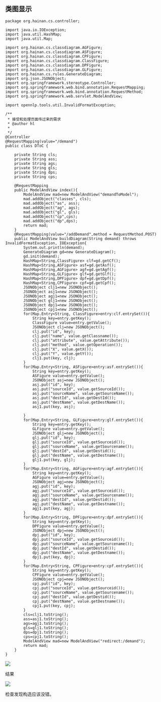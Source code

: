 ## 类图显示

	package org.hainan.cs.controller;
	
	import java.io.IOException;
	import java.util.HashMap;
	import java.util.Map;
	
	import org.hainan.cs.classdiagram.AGFigure;
	import org.hainan.cs.classdiagram.ASFigure;
	import org.hainan.cs.classdiagram.CPFigure;
	import org.hainan.cs.classdiagram.ClassFigure;
	import org.hainan.cs.classdiagram.DPFigure;
	import org.hainan.cs.classdiagram.GLFigure;
	import org.hainan.cs.rules.GenerateDiagram;
	import org.json.JSONObject;
	import org.springframework.stereotype.Controller;
	import org.springframework.web.bind.annotation.RequestMapping;
	import org.springframework.web.bind.annotation.RequestMethod;
	import org.springframework.web.servlet.ModelAndView;
	
	import opennlp.tools.util.InvalidFormatException;
	
	/**
	 * 接受和处理页面传过来的需求
	 * @author hl
	 *
	 */
	@Controller
	@RequestMapping(value="/demand")
	public class DToC {
		
		private String cls;
		private String ass;
		private String ags;
		private String gls;
		private String dps;
		private String cps;
		
		@RequestMapping
		public ModelAndView index(){
			ModelAndView mad=new ModelAndView("demandToModel");
			mad.addObject("classes", cls);
			mad.addObject("as", ass);
			mad.addObject("ag", ags);
			mad.addObject("gl", gls);
			mad.addObject("cp",cps);
			mad.addObject("dp",dps);
			return mad;
		}
		@RequestMapping(value="/addDemand",method = RequestMethod.POST)
		public ModelAndView buildDiagram(String demand) throws InvalidFormatException, IOException{
			System.out.println(demand);
			GenerateDiagram gd=new GenerateDiagram();
			gd.init(demand);
			HashMap<String,ClassFigure> clf=gd.getCf();
			HashMap<String,ASFigure> asf=gd.getAsf();
			HashMap<String,AGFigure> agf=gd.getAgf();
			HashMap<String,GLFigure> glf=gd.getGlf();
			HashMap<String,DPFigure> dpf=gd.getDpf();
			HashMap<String,CPFigure> cpf=gd.getCpf();
			JSONObject clj1=new JSONObject();
			JSONObject asj1=new JSONObject();
			JSONObject agj1=new JSONObject();
			JSONObject glj1=new JSONObject();
			JSONObject dpj1=new JSONObject();
			JSONObject cpj1=new JSONObject();
			for(Map.Entry<String, ClassFigure>entry:clf.entrySet()){
				String key=entry.getKey();
				ClassFigure value=entry.getValue();
				JSONObject clj=new JSONObject();
				clj.put("id", key);
				clj.put("name", value.getClassname());
				clj.put("attribute", value.getAttribute());
				clj.put("method", value.getOperation());
				clj.put("X", value.getX());
				clj.put("Y", value.getY());
				clj1.put(key, clj);
			}
			for(Map.Entry<String, ASFigure>entry:asf.entrySet()){
				String key=entry.getKey();
				ASFigure value=entry.getValue();
				JSONObject asj=new JSONObject();
				asj.put("id", key);
				asj.put("sourceId", value.getSourceId());
				asj.put("sourceName", value.getSourceName());
				asj.put("destId", value.getDestId());
				asj.put("destName", value.getDestName());
				asj1.put(key, asj);
				
			}
			for(Map.Entry<String, GLFigure>entry:glf.entrySet()){
				String key=entry.getKey();
				GLFigure value=entry.getValue();
				JSONObject glj=new JSONObject();
				glj.put("id", key);
				glj.put("sourceId", value.getSourceid());
				glj.put("sourceName", value.getSourcename());
				glj.put("destId", value.getDestid());
				glj.put("destName", value.getDestname());
				glj1.put(key, glj);
			}
			for(Map.Entry<String, AGFigure>entry:agf.entrySet()){
				String key=entry.getKey();
				AGFigure value=entry.getValue();
				JSONObject agj=new JSONObject();
				agj.put("id", key);
				agj.put("sourceId", value.getSourceid());
				agj.put("sourceName", value.getSourcename());
				agj.put("destId", value.getDestid());
				agj.put("destName", value.getDestname());
				agj1.put(key, agj);
			}
			for(Map.Entry<String, DPFigure>entry:dpf.entrySet()){
				String key=entry.getKey();
				DPFigure value=entry.getValue();
				JSONObject dpj=new JSONObject();
				dpj.put("id", key);
				dpj.put("sourceId", value.getSourceid());
				dpj.put("sourceName", value.getSourcename());
				dpj.put("destId", value.getDestid());
				dpj.put("destName", value.getDestname());
				dpj1.put(key, dpj);
			}
			for(Map.Entry<String, CPFigure>entry:cpf.entrySet()){
				String key=entry.getKey();
				CPFigure value=entry.getValue();
				JSONObject cpj=new JSONObject();
				cpj.put("id", key);
				cpj.put("sourceId", value.getSourceid());
				cpj.put("sourceName", value.getSourcename());
				cpj.put("destId", value.getDestid());
				cpj.put("destName", value.getDestname());
				cpj1.put(key, cpj);
			}
			cls=clj1.toString();
			ass=asj1.toString();
			ags=agj1.toString();
			gls=glj1.toString();
			dps=dpj1.toString();
			cps=cpj1.toString();
			ModelAndView mad=new ModelAndView("redirect:/demand");
			return mad;
		}
	}


![](http://i.imgur.com/dOdEWKh.jpg)


结果

![](http://i.imgur.com/Chrve4u.jpg)

检查发现构造应该没错。